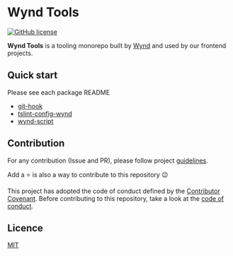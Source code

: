 # Wynd Tools

[![GitHub license](https://img.shields.io/badge/license-MIT-blue.svg)](LICENSE)

**Wynd Tools** is a tooling monorepo built by [Wynd](https://www.wynd.eu) and used by our frontend projects.

## Quick start

Please see each package README
 - [git-hook](/packages/git-hook)
 - [tslint-config-wynd](/packages/tslint-config-wynd)
 - [wynd-script](/packages/wynd-script)

## Contribution

For any contribution (Issue and PR), please follow project [guidelines](/CONTRIBUTING.md).

Add a ⭐️ is also a way to contribute to this repository 😉

This project has adopted the code of conduct defined by the [Contributor Covenant](https://www.contributor-covenant.org/). Before contributing to this repository, take a look at the [code of conduct](/CODE_OF_CONDUCT.md).

## Licence

[MIT](LICENSE)